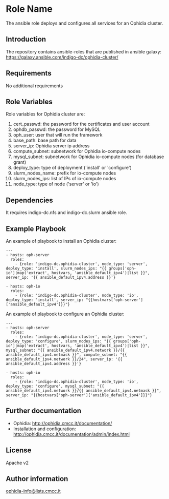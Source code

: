 Role Name
=========

The ansible role deploys and configures all services for an Ophidia cluster. 

Introduction
------------

The repository contains ansible-roles that are published in
ansible galaxy: https://galaxy.ansible.com/indigo-dc/ophidia-cluster/

Requirements
------------

No additional requirements

Role Variables
--------------

Role variables for Ophidia cluster are:

1. cert_passwd: the password for the certificates and user account
2. ophdb_passwd: the password for MySQL
3. oph_user: user that will run the framework
4. base_path: base path for data
5. server_ip: Ophidia server ip address
6. compute_subnet: subnetwork for Ophidia io-compute nodes
7. mysql_subnet: subnetwork for Ophidia io-compute nodes (for database grant)
8. deploy_type: type of deployment ('install' or 'configure')
9. slurm_nodes_name: prefix for io-compute nodes
10. slurm_nodes_ips: list of IPs of io-compute nodes
11. node_type: type of node ('server' or 'io')

Dependencies
------------

It requires indigo-dc.nfs and indigo-dc.slurm ansible role.

Example Playbook
----------------

An example of playbook to install an Ophidia cluster:

```
---
- hosts: oph-server
  roles:
    - {role: 'indigo-dc.ophidia-cluster', node_type: 'server', deploy_type: 'install', slurm_nodes_ips: "{{ groups['oph-io']|map('extract', hostvars, 'ansible_default_ipv4')|list }}", server_ip: '{{ ansible_default_ipv4.address }}'}

- hosts: oph-io
  roles:
    - {role: 'indigo-dc.ophidia-cluster', node_type: 'io', deploy_type: 'install', server_ip: "{{hostvars['oph-server']['ansible_default_ipv4']}}"}

```

An example of playbook to configure an Ophidia cluster:

```
---
- hosts: oph-server
  roles:
    - {role: 'indigo-dc.ophidia-cluster', node_type: 'server', deploy_type: 'configure', slurm_nodes_ips: "{{ groups['oph-io']|map('extract', hostvars, 'ansible_default_ipv4')|list }}", mysql_subnet: "{{ ansible_default_ipv4.network }}/{{ ansible_default_ipv4.netmask }}", compute_subnet: "{{ ansible_default_ipv4.network }}/24", server_ip: '{{ ansible_default_ipv4.address }}'}

- hosts: oph-io
  roles:
    - {role: 'indigo-dc.ophidia-cluster', node_type: 'io', deploy_type: 'configure', mysql_subnet: "{{ ansible_default_ipv4.network }}/{{ ansible_default_ipv4.netmask }}", server_ip: "{{hostvars['oph-server']['ansible_default_ipv4']}}"}

```

Further documentation
---------------------

* Ophidia: http://ophidia.cmcc.it/documentation/
* Installation and configuration: http://ophidia.cmcc.it/documentation/admin/index.html

License
-------

Apache v2


Author information
------------------

ophidia-info@lists.cmcc.it

